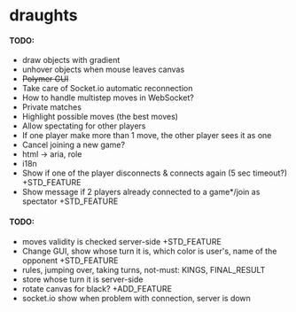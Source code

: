 # draughts

#### TODO:

+ draw objects with gradient
+ unhover objects when mouse leaves canvas
+ ~~Polymer GUI~~
+ Take care of Socket.io automatic reconnection
+ How to handle multistep moves in WebSocket?
+ Private matches
+ Highlight possible moves (the best moves)
+ Allow spectating for other players
+ If one player make more than 1 move, the other player sees it as one
+ Cancel joining a new game?
+ html -> aria, role
+ i18n
+ Show if one of the player disconnects & connects again (5 sec timeout?) +STD_FEATURE
+ Show message if 2 players already connected to a game*/join as spectator +STD_FEATURE

#### TODO:
+ moves validity is checked server-side +STD_FEATURE
+ Change GUI, show whose turn it is, which color is user's, name of the opponent +STD_FEATURE
+ rules, jumping over, taking turns, not-must: KINGS, FINAL_RESULT
+ store whose turn it is server-side
+ rotate canvas for black? +ADD_FEATURE
+ socket.io show when problem with connection, server is down
